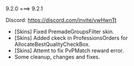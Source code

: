 9.2.0 ===> 9.2.1

Discord: https://discord.com/invite/vwHwnTt
* [Skins] Fixed PremadeGroupsFilter skin.
* [Skins] Added ckeck in ProfessionsOrders for AllocateBestQualityCheckBox.
* [Skins] Attemt to fix PvPMatch reward error.
* Some cleanup, changes and fixes.
